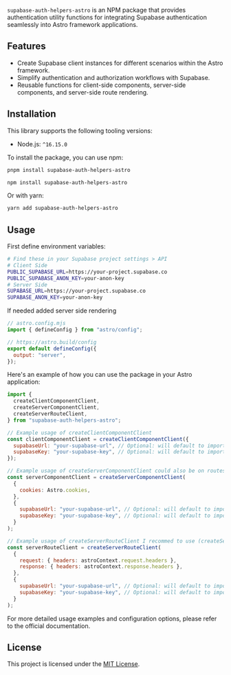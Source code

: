 `supabase-auth-helpers-astro` is an NPM package that provides authentication utility functions for integrating Supabase authentication seamlessly into Astro framework applications.

## Features

- Create Supabase client instances for different scenarios within the Astro framework.
- Simplify authentication and authorization workflows with Supabase.
- Reusable functions for client-side components, server-side components, and server-side route rendering.

## Installation

This library supports the following tooling versions:

- Node.js: `^16.15.0`

To install the package, you can use npm:

```bash
pnpm install supabase-auth-helpers-astro
```

```bash
npm install supabase-auth-helpers-astro
```

Or with yarn:

```bash
yarn add supabase-auth-helpers-astro
```

## Usage

First define environment variables:

```bash
# Find these in your Supabase project settings > API
# Client Side
PUBLIC_SUPABASE_URL=https://your-project.supabase.co
PUBLIC_SUPABASE_ANON_KEY=your-anon-key
# Server Side
SUPABASE_URL=https://your-project.supabase.co
SUPABASE_ANON_KEY=your-anon-key
```

If needed added server side rendering

```js
// astro.config.mjs
import { defineConfig } from "astro/config";

// https://astro.build/config
export default defineConfig({
  output: "server",
});
```

Here's an example of how you can use the package in your Astro application:

```javascript
import {
  createClientComponentClient,
  createServerComponentClient,
  createServerRouteClient,
} from "supabase-auth-helpers-astro";

// Example usage of createClientComponentClient
const clientComponentClient = createClientComponentClient({
  supabaseUrl: "your-supabase-url", // Optional: will default to import.meta.env.PUBLIC_SUPABASE_URL
  supabaseKey: "your-supabase-key", // Optional: will default to import.meta.env.PUBLIC_SUPABASE_ANON_KEY
});

// Example usage of createServerComponentClient could also be on routes
const serverComponentClient = createServerComponentClient(
  {
    cookies: Astro.cookies,
  },
  {
    supabaseUrl: "your-supabase-url", // Optional: will default to import.meta.env.SUPABASE_URL
    supabaseKey: "your-supabase-key", // Optional: will default to import.meta.env.SUPABASE_ANON_KEY
  }
);

// Example usage of createServerRouteClient I recommed to use (createServerComponentClient)
const serverRouteClient = createServerRouteClient(
  {
    request: { headers: astroContext.request.headers },
    response: { headers: astroContext.response.headers },
  },
  {
    supabaseUrl: "your-supabase-url", // Optional: will default to import.meta.env.SUPABASE_URL
    supabaseKey: "your-supabase-key", // Optional: will default to import.meta.env.SUPABASE_ANON_KEY
  }
);
```

For more detailed usage examples and configuration options, please refer to the official documentation.

## License

This project is licensed under the [MIT License](link-to-license).
